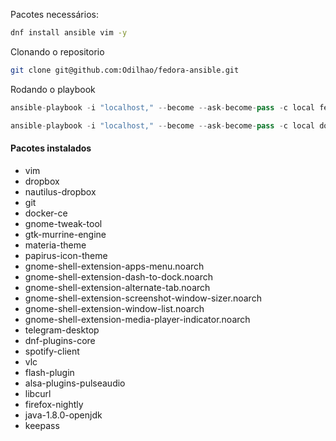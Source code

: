Pacotes necessários:

```bash 
dnf install ansible vim -y
```

Clonando o repositorio

```bash
git clone git@github.com:Odilhao/fedora-ansible.git
```

Rodando o playbook

```python
ansible-playbook -i "localhost," --become --ask-become-pass -c local fedora.yml
``` 

```python
ansible-playbook -i "localhost," --become --ask-become-pass -c local docker-images.yml
```


#### Pacotes instalados

* vim
* dropbox
* nautilus-dropbox
* git
* docker-ce
* gnome-tweak-tool
* gtk-murrine-engine
* materia-theme
* papirus-icon-theme
* gnome-shell-extension-apps-menu.noarch
* gnome-shell-extension-dash-to-dock.noarch
* gnome-shell-extension-alternate-tab.noarch
* gnome-shell-extension-screenshot-window-sizer.noarch 
* gnome-shell-extension-window-list.noarch
* gnome-shell-extension-media-player-indicator.noarch
* telegram-desktop
* dnf-plugins-core
* spotify-client
* vlc
* flash-plugin 
* alsa-plugins-pulseaudio 
* libcurl
* firefox-nightly
* java-1.8.0-openjdk
* keepass
      